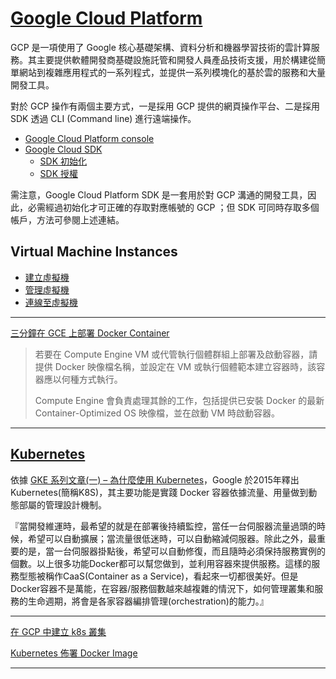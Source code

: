 # [Google Cloud Platform](https://cloud.google.com/?hl=zh-tw)

GCP 是一項使用了 Google 核心基礎架構、資料分析和機器學習技術的雲計算服務。其主要提供軟體開發商基礎設施託管和開發人員產品技術支援，用於構建從簡單網站到複雜應用程式的一系列程式，並提供一系列模塊化的基於雲的服務和大量開發工具。

對於 GCP 操作有兩個主要方式，一是採用 GCP 提供的網頁操作平台、二是採用 SDK 透過 CLI (Command line) 進行遠端操作。

+ [Google Cloud Platform console](https://console.cloud.google.com/)
+ [Google Cloud SDK](https://cloud.google.com/sdk/gcloud/?hl=zh-tw)
  - [SDK 初始化](https://cloud.google.com/sdk/docs/authorizing)
  - [SDK 授權](https://cloud.google.com/sdk/docs/authorizing)

需注意，Google Cloud Platform SDK 是一套用於對 GCP 溝通的開發工具，因此，必需經過初始化才可正確的存取對應帳號的 GCP ；但 SDK 可同時存取多個帳戶，方法可參閱上述連結。

## Virtual Machine Instances

+ [建立虛擬機](https://cloud.google.com/compute/docs/instances/create-start-instance?hl=zh-tw)
+ [管理虛擬機](https://cloud.google.com/compute/docs/instances/managing-instance-access?hl=zh-tw)
+ [連線至虛擬機](https://cloud.google.com/compute/docs/instances/connecting-to-instance?hl=zh-tw)

---

[三分鐘在 GCE 上部署 Docker Container](https://www.mile.cloud/zh-hant/deploying-container-on-google-compute-engine/)
> 若要在 Compute Engine VM 或代管執行個體群組上部署及啟動容器，請提供 Docker 映像檔名稱，並設定在 VM 或執行個體範本建立容器時，該容器應以何種方式執行。
>
> Compute Engine 會負責處理其餘的工作，包括提供已安裝 Docker 的最新 Container-Optimized OS 映像檔，並在啟動 VM 時啟動容器。

---

## [Kubernetes](https://cloud.google.com/container-engine/?hl=zh-tw)

依據 [GKE 系列文章(一) – 為什麼使用 Kubernetes](https://blog.gcp.expert/kubernetes-gke-introduction/)，Google 於2015年釋出Kubernetes(簡稱K8S)，其主要功能是實踐 Docker 容器依據流量、用量做到動態部屬的管理設計機制。

『當開發維運時，最希望的就是在部署後持續監控，當任一台伺服器流量過頭的時候，希望可以自動擴展；當流量很低迷時，可以自動縮減伺服器。除此之外，最重要的是，當一台伺服器掛點後，希望可以自動修復，而且隨時必須保持服務實例的個數。以上很多功能Docker都可以幫您做到，並利用容器來提供服務。這樣的服務型態被稱作CaaS(Container as a Service)，看起來一切都很美好。但是Docker容器不是萬能，在容器/服務個數越來越複雜的情況下，如何管理叢集和服務的生命週期，將會是各家容器編排管理(orchestration)的能力。』

---

[在 GCP 中建立 k8s 叢集](https://ithelp.ithome.com.tw/articles/10193961)

[Kubernetes 佈署 Docker Image](https://blog.johnwu.cc/article/gcp-kubernetes-deploy-docker-image.html)

---
